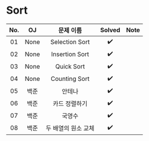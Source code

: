 # Sort


|          No.          |        OJ        |        문제 이름         |        Solved         |  Note  |
| :-----: |  :--------: |:---------------------: | :-----: | :-----: |
| 01 | None | Selection Sort | ✔️ |
| 02 | None | Insertion Sort | ✔️ |
| 03 | None | Quick Sort | ✔️ |
| 04 | None | Counting Sort | ✔️ |
| 05 | 백준 | 안테나 | ✔️ |
| 06 | 백준 | 카드 정렬하기 | ✔️ |
| 07 | 백준 | 국영수 | ✔️ |
| 08 | 백준 | 두 배열의 원소 교체 | ✔️ |